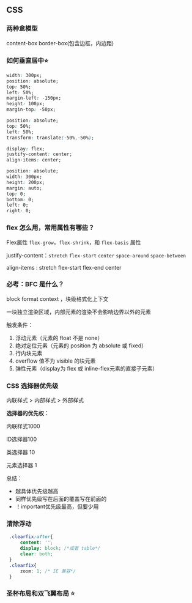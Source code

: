 ## CSS

### 两种盒模型

content-box   border-box(包含边框，内边距)

### 如何垂直居中⭐

```css
width: 300px;
position: absolute;
top: 50%;
left: 50%;
margin-left: -150px;
height: 100px;
margin-top: -50px;
```
```css
position: absolute;
top: 50%;
left: 50%;
transform: translate(-50%,-50%);
```
```css
display: flex;
justify-content: center;
align-items: center;
```
```css
position: absolute;
width: 300px;
height: 200px;
margin: auto;
top: 0;
bottom: 0;
left: 0;
right: 0;
```



### flex 怎么用，常用属性有哪些？

Flex属性  `flex-grow`，`flex-shrink`，和 `flex-basis` 属性

justify-content：`stretch` `flex-start`  `center`  `space-around` `space-between`

align-items : stretch    flex-start    flex-end  center



### 必考：BFC 是什么？

block format context ，块级格式化上下文

一块独立渲染区域，内部元素的渲染不会影响边界以外的元素

触发条件：

1. 浮动元素（元素的 float 不是 none）
2. 绝对定位元素（元素的 position 为 absolute 或 fixed）
3. 行内块元素
4. overflow 值不为 visible 的块元素
5. 弹性元素（display为 flex 或 inline-flex元素的直接子元素）



### CSS 选择器优先级

内联样式 > 内部样式 > 外部样式 

**选择器的优先权：**

内联样式1000  

ID选择器100

类选择器 10

元素选择器 1

总结：

* 越具体优先级越高
* 同样优先级写在后面的覆盖写在前面的
* ！important优先级最高，但要少用



### 清除浮动

```css
 .clearfix:after{
     content: '';
     display: block; /*或者 table*/
     clear: both;
 }
 .clearfix{
     zoom: 1; /* IE 兼容*/
 }
```



### 圣杯布局和双飞翼布局  ⭐



